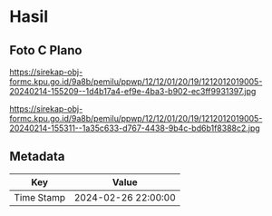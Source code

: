 # Hasil

## Foto C Plano

https://sirekap-obj-formc.kpu.go.id/9a8b/pemilu/ppwp/12/12/01/20/19/1212012019005-20240214-155209--1d4b17a4-ef9e-4ba3-b902-ec3ff9931397.jpg

https://sirekap-obj-formc.kpu.go.id/9a8b/pemilu/ppwp/12/12/01/20/19/1212012019005-20240214-155311--1a35c633-d767-4438-9b4c-bd6b1f8388c2.jpg


## Metadata

| Key        | Value               |
| ---------- | ------------------- |
| Time Stamp | 2024-02-26 22:00:00 |



